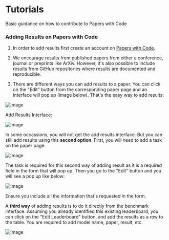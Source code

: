 # Tutorials
Basic guidance on how to contribute to Papers with Code

### Adding Results on Papers with Code

1. In order to add results first create an account on [Papers with Code](https://paperswithcode.com/). 

2. We encourage results from published papers from either a conference, journal or preprints like ArXiv. However, it's also possible to include results from GitHub repositories where results are documented and reproducible. 

3. There are different ways you can add results to a paper. You can click on the "Edit" button from the corresponding paper page and an interface will pop up (image below). That's the easy way to add results:

![image](https://user-images.githubusercontent.com/7049564/151842889-1fc4f21b-ece0-40c7-b663-f1f26bc1ebfd.png)

Add Results Interface:

![image](https://user-images.githubusercontent.com/7049564/151842790-d1182cc2-bbb5-4ce3-8e0f-398eb6608846.png)

In some occassions, you will not get the add results interface. But you can still add results using this **second option**. First, you will need to add a task on the paper page:

![image](https://user-images.githubusercontent.com/7049564/151843311-6812221e-cf9e-40ce-aa58-224a72189fb7.png)

The task is required for this second way of adding result as it is a required field in the form that will pop up. Then you go to the "Edit" button and you will see a pop up like below: 

![image](https://user-images.githubusercontent.com/7049564/151843517-8d29c3bf-80c3-425a-9620-d524689b3737.png)

Ensure you include all the information that's requested in the form. 

A **third way** of adding results is to do it directly from the benchmark interface. Assuming you already identified this existing leaderboard, you can click on the "Edit Leaderboard" button, and add the results as a row to the table. You are required to add model name, paper, result, etc.

![image](https://user-images.githubusercontent.com/7049564/151843793-bf8c94ff-7928-402d-9681-8c59850b8ccd.png)
